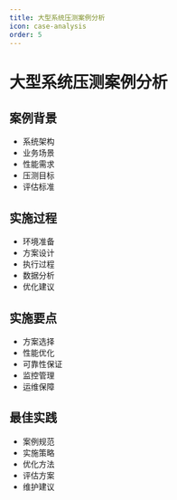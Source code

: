 ```yaml
---
title: 大型系统压测案例分析
icon: case-analysis
order: 5
---
```


# 大型系统压测案例分析

## 案例背景
- 系统架构
- 业务场景
- 性能需求
- 压测目标
- 评估标准

## 实施过程
- 环境准备
- 方案设计
- 执行过程
- 数据分析
- 优化建议

## 实施要点
- 方案选择
- 性能优化
- 可靠性保证
- 监控管理
- 运维保障

## 最佳实践
- 案例规范
- 实施策略
- 优化方法
- 评估方案
- 维护建议
